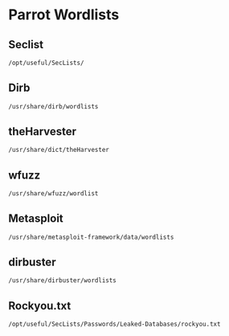 # Parrot Wordlists

## Seclist

```bash
/opt/useful/SecLists/
```

## Dirb

```bash
/usr/share/dirb/wordlists
```

## theHarvester

```bash
/usr/share/dict/theHarvester
```

## wfuzz

```bash
/usr/share/wfuzz/wordlist
```

## Metasploit

```bash
/usr/share/metasploit-framework/data/wordlists
```

## dirbuster

```bash
/usr/share/dirbuster/wordlists
```

## Rockyou.txt

```bash
/opt/useful/SecLists/Passwords/Leaked-Databases/rockyou.txt
```
